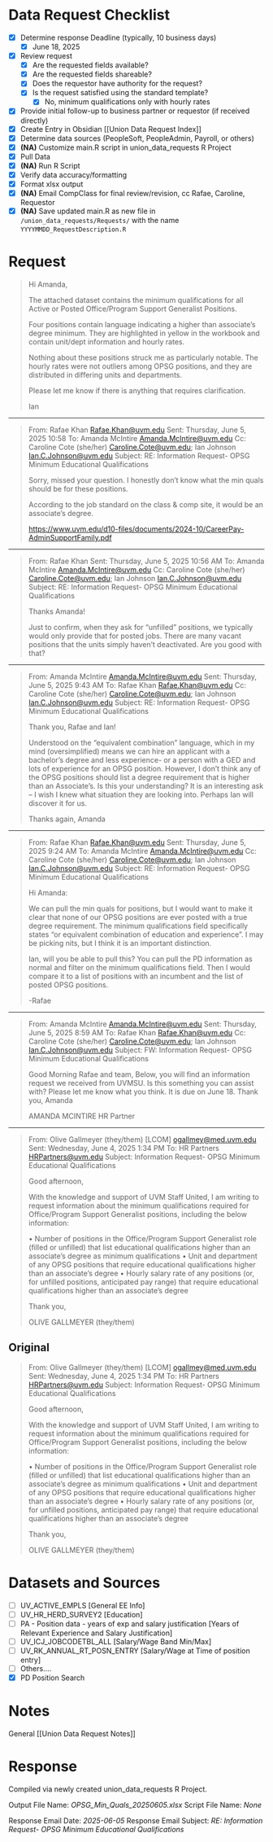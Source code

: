 # Data Request Checklist
- [x] Determine response Deadline (typically, 10 business days)
	- [x] June 18, 2025
- [x] Review request 
	- [x] Are the requested fields available?
	- [x] Are the requested fields shareable?
	- [x] Does the requestor have authority for the request?
	- [x] Is the request satisfied using the standard template?
		- [x] No, minimum qualifications only with hourly rates
- [x] Provide initial follow-up to business partner or requestor (if received directly)
- [x] Create Entry in Obsidian [[Union Data Request Index]]
- [x] Determine data sources (PeopleSoft, PeopleAdmin, Payroll, or others)
- [x] **(NA)** Customize main.R script in union_data_requests R Project
- [x] Pull Data
- [x] **(NA)** Run R Script
- [x] Verify data accuracy/formatting
- [x] Format xlsx output
- [x] **(NA)** Email CompClass for final review/revision, cc Rafae, Caroline, Requestor
- [x] **(NA)** Save updated main.R as new file in `/union_data_requests/Requests/` with the name `YYYYMMDD_RequestDescription.R`

# Request

>Hi Amanda, 
>
>The attached dataset contains the minimum qualifications for all Active or Posted Office/Program Support Generalist Positions.
>
>Four positions contain language indicating a higher than associate’s degree minimum. They are highlighted in yellow in the workbook and contain unit/dept information and hourly rates. 
>
>Nothing about these positions struck me as particularly notable. The hourly rates were not outliers among OPSG positions, and they are distributed in differing units and departments. 
>
>Please let me know if there is anything that requires clarification.
>
>Ian
---
>
>From: Rafae Khan <Rafae.Khan@uvm.edu> 
>Sent: Thursday, June 5, 2025 10:58
>To: Amanda McIntire <Amanda.McIntire@uvm.edu>
>Cc: Caroline Cote (she/her) <Caroline.Cote@uvm.edu>; Ian Johnson <Ian.C.Johnson@uvm.edu>
>Subject: RE: Information Request- OPSG Minimum Educational Qualifications
>
>Sorry, missed your question. I honestly don’t know what the min quals should be for these positions. 
>
>According to the job standard on the class & comp site, it would be an associate’s degree.
>
>https://www.uvm.edu/d10-files/documents/2024-10/CareerPay-AdminSupportFamily.pdf
---
>From: Rafae Khan 
>Sent: Thursday, June 5, 2025 10:56 AM
>To: Amanda McIntire <Amanda.McIntire@uvm.edu>
>Cc: Caroline Cote (she/her) <Caroline.Cote@uvm.edu>; Ian Johnson <Ian.C.Johnson@uvm.edu>
>Subject: RE: Information Request- OPSG Minimum Educational Qualifications
>
>Thanks Amanda!
>
>Just to confirm, when they ask for “unfilled” positions, we typically would only provide that for posted jobs. There are many vacant positions that the units simply haven’t deactivated. Are you good with that?
>
----
>From: Amanda McIntire <Amanda.McIntire@uvm.edu> 
>Sent: Thursday, June 5, 2025 9:43 AM
>To: Rafae Khan <Rafae.Khan@uvm.edu>
>Cc: Caroline Cote (she/her) <Caroline.Cote@uvm.edu>; Ian Johnson <Ian.C.Johnson@uvm.edu>
>Subject: RE: Information Request- OPSG Minimum Educational Qualifications
>
>Thank you, Rafae and Ian!
>
>Understood on the “equivalent combination” language, which in my mind (oversimplified) means we can hire an applicant with a bachelor’s degree and less experience- or a person with a GED and lots of experience for an OPSG position. However, I don’t think any of the OPSG positions should list a degree requirement that is higher than an Associate’s. Is this your understanding? It is an interesting ask – I wish I knew what situation they are looking into. Perhaps Ian will discover it for us. 
>
>Thanks again, 
>Amanda
---
>From: Rafae Khan <Rafae.Khan@uvm.edu> 
>Sent: Thursday, June 5, 2025 9:24 AM
>To: Amanda McIntire <Amanda.McIntire@uvm.edu>
>Cc: Caroline Cote (she/her) <Caroline.Cote@uvm.edu>; Ian Johnson <Ian.C.Johnson@uvm.edu>
>Subject: RE: Information Request- OPSG Minimum Educational Qualifications
>
>Hi Amanda:
>
>We can pull the min quals for positions, but I would want to make it clear that none of our OPSG positions are ever posted with a true degree requirement. The minimum qualifications field specifically states “or equivalent combination of education and experience”. I may be picking nits, but I think it is an important distinction.
>
>Ian, will you be able to pull this? You can pull the PD information as normal and filter on the minimum qualifications field. Then I would compare it to a list of positions with an incumbent and the list of posted OPSG positions.
>
>-Rafae
---
>From: Amanda McIntire <Amanda.McIntire@uvm.edu> 
>Sent: Thursday, June 5, 2025 8:59 AM
>To: Rafae Khan <Rafae.Khan@uvm.edu>
>Cc: Caroline Cote (she/her) <Caroline.Cote@uvm.edu>; Ian Johnson <Ian.C.Johnson@uvm.edu>
>Subject: FW: Information Request- OPSG Minimum Educational Qualifications
>
>Good Morning Rafae and team, 
>Below, you will find an information request we received from UVMSU.
>Is this something you can assist with? 
>Please let me know what you think. It is due on June 18. 
>Thank you, 
>Amanda
>
>
>AMANDA MCINTIRE
>HR Partner
----
>From: Olive Gallmeyer (they/them) [LCOM] <ogallmey@med.uvm.edu> 
>Sent: Wednesday, June 4, 2025 1:34 PM
>To: HR Partners <HRPartners@uvm.edu>
>Subject: Information Request- OPSG Minimum Educational Qualifications
>
>Good afternoon,
>
>With the knowledge and support of UVM Staff United, I am writing to request information about the minimum qualifications required for Office/Program Support Generalist positions, including the below information:
>
>•	Number of positions in the Office/Program Support Generalist role (filled or unfilled) that list educational qualifications higher than an associate’s degree as minimum qualifications
>•	Unit and department of any OPSG positions that require educational qualifications higher than an associate’s degree
>•	Hourly salary rate of any positions (or, for unfilled positions, anticipated pay range) that require educational qualifications higher than an associate’s degree
>
>Thank you,
>
>OLIVE GALLMEYER (they/them)

## Original

>From: Olive Gallmeyer (they/them) [LCOM] <ogallmey@med.uvm.edu> 
>Sent: Wednesday, June 4, 2025 1:34 PM
>To: HR Partners <HRPartners@uvm.edu>
>Subject: Information Request- OPSG Minimum Educational Qualifications
>
>Good afternoon,
>
>With the knowledge and support of UVM Staff United, I am writing to request information about the minimum qualifications required for Office/Program Support Generalist positions, including the below information:
>
>•	Number of positions in the Office/Program Support Generalist role (filled or unfilled) that list educational qualifications higher than an associate’s degree as minimum qualifications
>•	Unit and department of any OPSG positions that require educational qualifications higher than an associate’s degree
>•	Hourly salary rate of any positions (or, for unfilled positions, anticipated pay range) that require educational qualifications higher than an associate’s degree
>
>Thank you,
>
>OLIVE GALLMEYER (they/them)

# Datasets and Sources
- [ ] UV_ACTIVE_EMPLS [General EE Info]
- [ ] UV_HR_HERD_SURVEY2 [Education]
- [ ] PA - Position data - years of exp and salary justification [Years of Relevant Experience and Salary Justification]
- [ ] UV_ICJ_JOBCODETBL_ALL [Salary/Wage Band Min/Max]
- [ ] UV_RK_ANNUAL_RT_POSN_ENTRY [Salary/Wage at Time of position entry]
- [ ] Others....
- [x] PD Position Search
# Notes
General [[Union Data Request Notes]]


# Response
Compiled via newly created union_data_requests R Project. 

Output File Name:  *OPSG_Min_Quals_20250605.xlsx*
Script File Name:    *None* 

Response Email Date:       *2025-06-05*
Response Email Subject:   *RE: Information Request- OPSG Minimum Educational Qualifications*
